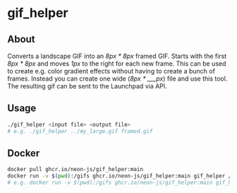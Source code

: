 # gif_helper

## About
Converts a landscape GIF into an _8px * 8px_ framed GIF. Starts with the first _8px * 8px_ and
moves _1px_ to the right for each new frame.
This can be used to create e.g. color gradient effects without having to create a bunch of
frames. Instead you can create one wide (_8px * \_\_\_px_) file and use this tool.
The resulting gif can be sent to the Launchpad via API.

## Usage
```bash
./gif_helper <input file> <output file>
# e.g. ./gif_helper ../my_large.gif framed.gif
```

## Docker
```bash
docker pull ghcr.io/neon-js/gif_helper:main
docker run -v $(pwd):/gifs ghcr.io/neon-js/gif_helper:main gif_helper /gifs/<input file> /gifs/<output file>
# e.g. docker run -v $(pwd):/gifs ghcr.io/neon-js/gif_helper:main gif_helper /gifs/my_large.gif /gifs/framed.gif
```